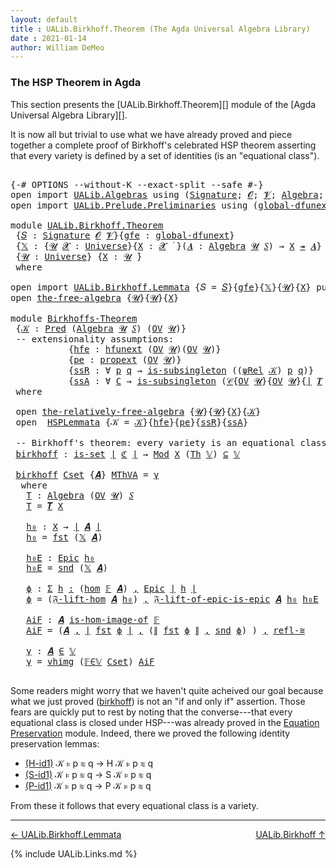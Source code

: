```yaml
---
layout: default
title : UALib.Birkhoff.Theorem (The Agda Universal Algebra Library)
date : 2021-01-14
author: William DeMeo
---
```


### <a id="the-hsp-theorem-in-agda">The HSP Theorem in Agda</a>

This section presents the [UALib.Birkhoff.Theorem][] module of the [Agda Universal Algebra Library][].

It is now all but trivial to use what we have already proved and piece together a complete proof of Birkhoff's celebrated HSP theorem asserting that every variety is defined by a set of identities (is an "equational class").

<pre class="Agda">

<a id="543" class="Symbol">{-#</a> <a id="547" class="Keyword">OPTIONS</a> <a id="555" class="Pragma">--without-K</a> <a id="567" class="Pragma">--exact-split</a> <a id="581" class="Pragma">--safe</a> <a id="588" class="Symbol">#-}</a>
<a id="592" class="Keyword">open</a> <a id="597" class="Keyword">import</a> <a id="604" href="UALib.Algebras.html" class="Module">UALib.Algebras</a> <a id="619" class="Keyword">using</a> <a id="625" class="Symbol">(</a><a id="626" href="UALib.Algebras.Signatures.html#1452" class="Function">Signature</a><a id="635" class="Symbol">;</a> <a id="637" href="universes.html#613" class="Generalizable">𝓞</a><a id="638" class="Symbol">;</a> <a id="640" href="universes.html#617" class="Generalizable">𝓥</a><a id="641" class="Symbol">;</a> <a id="643" href="UALib.Algebras.Algebras.html#811" class="Function">Algebra</a><a id="650" class="Symbol">;</a> <a id="652" href="UALib.Algebras.Algebras.html#3925" class="Function Operator">_↠_</a><a id="655" class="Symbol">)</a>
<a id="657" class="Keyword">open</a> <a id="662" class="Keyword">import</a> <a id="669" href="UALib.Prelude.Preliminaries.html" class="Module">UALib.Prelude.Preliminaries</a> <a id="697" class="Keyword">using</a> <a id="703" class="Symbol">(</a><a id="704" href="MGS-Subsingleton-Theorems.html#3468" class="Function">global-dfunext</a><a id="718" class="Symbol">;</a> <a id="720" href="universes.html#551" class="Postulate">Universe</a><a id="728" class="Symbol">;</a> <a id="730" href="universes.html#758" class="Function Operator">_̇</a><a id="732" class="Symbol">)</a>

<a id="735" class="Keyword">module</a> <a id="742" href="UALib.Birkhoff.Theorem.html" class="Module">UALib.Birkhoff.Theorem</a>
 <a id="766" class="Symbol">{</a><a id="767" href="UALib.Birkhoff.Theorem.html#767" class="Bound">𝑆</a> <a id="769" class="Symbol">:</a> <a id="771" href="UALib.Algebras.Signatures.html#1452" class="Function">Signature</a> <a id="781" href="universes.html#613" class="Generalizable">𝓞</a> <a id="783" href="universes.html#617" class="Generalizable">𝓥</a><a id="784" class="Symbol">}{</a><a id="786" href="UALib.Birkhoff.Theorem.html#786" class="Bound">gfe</a> <a id="790" class="Symbol">:</a> <a id="792" href="MGS-Subsingleton-Theorems.html#3468" class="Function">global-dfunext</a><a id="806" class="Symbol">}</a>
 <a id="809" class="Symbol">{</a><a id="810" href="UALib.Birkhoff.Theorem.html#810" class="Bound">𝕏</a> <a id="812" class="Symbol">:</a> <a id="814" class="Symbol">{</a><a id="815" href="UALib.Birkhoff.Theorem.html#815" class="Bound">𝓤</a> <a id="817" href="UALib.Birkhoff.Theorem.html#817" class="Bound">𝓧</a> <a id="819" class="Symbol">:</a> <a id="821" href="universes.html#551" class="Postulate">Universe</a><a id="829" class="Symbol">}{</a><a id="831" href="UALib.Birkhoff.Theorem.html#831" class="Bound">X</a> <a id="833" class="Symbol">:</a> <a id="835" href="UALib.Birkhoff.Theorem.html#817" class="Bound">𝓧</a> <a id="837" href="universes.html#758" class="Function Operator">̇</a> <a id="839" class="Symbol">}(</a><a id="841" href="UALib.Birkhoff.Theorem.html#841" class="Bound">𝑨</a> <a id="843" class="Symbol">:</a> <a id="845" href="UALib.Algebras.Algebras.html#811" class="Function">Algebra</a> <a id="853" href="UALib.Birkhoff.Theorem.html#815" class="Bound">𝓤</a> <a id="855" href="UALib.Birkhoff.Theorem.html#767" class="Bound">𝑆</a><a id="856" class="Symbol">)</a> <a id="858" class="Symbol">→</a> <a id="860" href="UALib.Birkhoff.Theorem.html#831" class="Bound">X</a> <a id="862" href="UALib.Algebras.Algebras.html#3925" class="Function Operator">↠</a> <a id="864" href="UALib.Birkhoff.Theorem.html#841" class="Bound">𝑨</a><a id="865" class="Symbol">}</a>
 <a id="868" class="Symbol">{</a><a id="869" href="UALib.Birkhoff.Theorem.html#869" class="Bound">𝓤</a> <a id="871" class="Symbol">:</a> <a id="873" href="universes.html#551" class="Postulate">Universe</a><a id="881" class="Symbol">}</a> <a id="883" class="Symbol">{</a><a id="884" href="UALib.Birkhoff.Theorem.html#884" class="Bound">X</a> <a id="886" class="Symbol">:</a> <a id="888" href="UALib.Birkhoff.Theorem.html#869" class="Bound">𝓤</a> <a id="890" href="universes.html#758" class="Function Operator">̇</a><a id="891" class="Symbol">}</a>
 <a id="894" class="Keyword">where</a>

<a id="901" class="Keyword">open</a> <a id="906" class="Keyword">import</a> <a id="913" href="UALib.Birkhoff.Lemmata.html" class="Module">UALib.Birkhoff.Lemmata</a> <a id="936" class="Symbol">{</a><a id="937" class="Argument">𝑆</a> <a id="939" class="Symbol">=</a> <a id="941" href="UALib.Birkhoff.Theorem.html#767" class="Bound">𝑆</a><a id="942" class="Symbol">}{</a><a id="944" href="UALib.Birkhoff.Theorem.html#786" class="Bound">gfe</a><a id="947" class="Symbol">}{</a><a id="949" href="UALib.Birkhoff.Theorem.html#810" class="Bound">𝕏</a><a id="950" class="Symbol">}{</a><a id="952" href="UALib.Birkhoff.Theorem.html#869" class="Bound">𝓤</a><a id="953" class="Symbol">}{</a><a id="955" href="UALib.Birkhoff.Theorem.html#884" class="Bound">X</a><a id="956" class="Symbol">}</a> <a id="958" class="Keyword">public</a>
<a id="965" class="Keyword">open</a> <a id="970" href="UALib.Birkhoff.FreeAlgebra.html#2671" class="Module">the-free-algebra</a> <a id="987" class="Symbol">{</a><a id="988" href="UALib.Birkhoff.Theorem.html#869" class="Bound">𝓤</a><a id="989" class="Symbol">}{</a><a id="991" href="UALib.Birkhoff.Theorem.html#869" class="Bound">𝓤</a><a id="992" class="Symbol">}{</a><a id="994" href="UALib.Birkhoff.Theorem.html#884" class="Bound">X</a><a id="995" class="Symbol">}</a>

<a id="998" class="Keyword">module</a> <a id="Birkhoffs-Theorem"></a><a id="1005" href="UALib.Birkhoff.Theorem.html#1005" class="Module">Birkhoffs-Theorem</a>
 <a id="1024" class="Symbol">{</a><a id="1025" href="UALib.Birkhoff.Theorem.html#1025" class="Bound">𝒦</a> <a id="1027" class="Symbol">:</a> <a id="1029" href="UALib.Relations.Unary.html#1066" class="Function">Pred</a> <a id="1034" class="Symbol">(</a><a id="1035" href="UALib.Algebras.Algebras.html#811" class="Function">Algebra</a> <a id="1043" href="UALib.Birkhoff.Theorem.html#869" class="Bound">𝓤</a> <a id="1045" href="UALib.Birkhoff.Theorem.html#767" class="Bound">𝑆</a><a id="1046" class="Symbol">)</a> <a id="1048" class="Symbol">(</a><a id="1049" href="UALib.Subalgebras.Subalgebras.html#2273" class="Function">OV</a> <a id="1052" href="UALib.Birkhoff.Theorem.html#869" class="Bound">𝓤</a><a id="1053" class="Symbol">)}</a>
 <a id="1057" class="Comment">-- extensionality assumptions:</a>
           <a id="1099" class="Symbol">{</a><a id="1100" href="UALib.Birkhoff.Theorem.html#1100" class="Bound">hfe</a> <a id="1104" class="Symbol">:</a> <a id="1106" href="MGS-FunExt-from-Univalence.html#2235" class="Function">hfunext</a> <a id="1114" class="Symbol">(</a><a id="1115" href="UALib.Subalgebras.Subalgebras.html#2273" class="Function">OV</a> <a id="1118" href="UALib.Birkhoff.Theorem.html#869" class="Bound">𝓤</a><a id="1119" class="Symbol">)(</a><a id="1121" href="UALib.Subalgebras.Subalgebras.html#2273" class="Function">OV</a> <a id="1124" href="UALib.Birkhoff.Theorem.html#869" class="Bound">𝓤</a><a id="1125" class="Symbol">)}</a>
           <a id="1139" class="Symbol">{</a><a id="1140" href="UALib.Birkhoff.Theorem.html#1140" class="Bound">pe</a> <a id="1143" class="Symbol">:</a> <a id="1145" href="MGS-Powerset.html#382" class="Function">propext</a> <a id="1153" class="Symbol">(</a><a id="1154" href="UALib.Subalgebras.Subalgebras.html#2273" class="Function">OV</a> <a id="1157" href="UALib.Birkhoff.Theorem.html#869" class="Bound">𝓤</a><a id="1158" class="Symbol">)}</a>
           <a id="1172" class="Symbol">{</a><a id="1173" href="UALib.Birkhoff.Theorem.html#1173" class="Bound">ssR</a> <a id="1177" class="Symbol">:</a> <a id="1179" class="Symbol">∀</a> <a id="1181" href="UALib.Birkhoff.Theorem.html#1181" class="Bound">p</a> <a id="1183" href="UALib.Birkhoff.Theorem.html#1183" class="Bound">q</a> <a id="1185" class="Symbol">→</a> <a id="1187" href="MGS-Basic-UF.html#743" class="Function">is-subsingleton</a> <a id="1203" class="Symbol">((</a><a id="1205" href="UALib.Birkhoff.FreeAlgebra.html#4759" class="Function">ψRel</a> <a id="1210" href="UALib.Birkhoff.Theorem.html#1025" class="Bound">𝒦</a><a id="1211" class="Symbol">)</a> <a id="1213" href="UALib.Birkhoff.Theorem.html#1181" class="Bound">p</a> <a id="1215" href="UALib.Birkhoff.Theorem.html#1183" class="Bound">q</a><a id="1216" class="Symbol">)}</a>
           <a id="1230" class="Symbol">{</a><a id="1231" href="UALib.Birkhoff.Theorem.html#1231" class="Bound">ssA</a> <a id="1235" class="Symbol">:</a> <a id="1237" class="Symbol">∀</a> <a id="1239" href="UALib.Birkhoff.Theorem.html#1239" class="Bound">C</a> <a id="1241" class="Symbol">→</a> <a id="1243" href="MGS-Basic-UF.html#743" class="Function">is-subsingleton</a> <a id="1259" class="Symbol">(</a><a id="1260" href="UALib.Relations.Quotients.html#1110" class="Function">𝒞</a><a id="1261" class="Symbol">{</a><a id="1262" href="UALib.Subalgebras.Subalgebras.html#2273" class="Function">OV</a> <a id="1265" href="UALib.Birkhoff.Theorem.html#869" class="Bound">𝓤</a><a id="1266" class="Symbol">}{</a><a id="1268" href="UALib.Subalgebras.Subalgebras.html#2273" class="Function">OV</a> <a id="1271" href="UALib.Birkhoff.Theorem.html#869" class="Bound">𝓤</a><a id="1272" class="Symbol">}{</a><a id="1274" href="UALib.Prelude.Preliminaries.html#10371" class="Function Operator">∣</a> <a id="1276" href="UALib.Terms.Free.html#1035" class="Function">𝑻</a> <a id="1278" href="UALib.Birkhoff.Theorem.html#884" class="Bound">X</a> <a id="1280" href="UALib.Prelude.Preliminaries.html#10371" class="Function Operator">∣</a><a id="1281" class="Symbol">}{</a><a id="1283" href="UALib.Birkhoff.FreeAlgebra.html#4759" class="Function">ψRel</a> <a id="1288" href="UALib.Birkhoff.Theorem.html#1025" class="Bound">𝒦</a><a id="1289" class="Symbol">}</a> <a id="1291" href="UALib.Birkhoff.Theorem.html#1239" class="Bound">C</a><a id="1292" class="Symbol">)}</a>
 <a id="1296" class="Keyword">where</a>

 <a id="1304" class="Keyword">open</a> <a id="1309" href="UALib.Birkhoff.FreeAlgebra.html#6677" class="Module">the-relatively-free-algebra</a> <a id="1337" class="Symbol">{</a><a id="1338" href="UALib.Birkhoff.Theorem.html#869" class="Bound">𝓤</a><a id="1339" class="Symbol">}{</a><a id="1341" href="UALib.Birkhoff.Theorem.html#869" class="Bound">𝓤</a><a id="1342" class="Symbol">}{</a><a id="1344" href="UALib.Birkhoff.Theorem.html#884" class="Bound">X</a><a id="1345" class="Symbol">}{</a><a id="1347" href="UALib.Birkhoff.Theorem.html#1025" class="Bound">𝒦</a><a id="1348" class="Symbol">}</a>
 <a id="1351" class="Keyword">open</a>  <a id="1357" href="UALib.Birkhoff.Lemmata.html#1132" class="Module">HSPLemmata</a> <a id="1368" class="Symbol">{</a><a id="1369" class="Argument">𝒦</a> <a id="1371" class="Symbol">=</a> <a id="1373" href="UALib.Birkhoff.Theorem.html#1025" class="Bound">𝒦</a><a id="1374" class="Symbol">}{</a><a id="1376" href="UALib.Birkhoff.Theorem.html#1100" class="Bound">hfe</a><a id="1379" class="Symbol">}{</a><a id="1381" href="UALib.Birkhoff.Theorem.html#1140" class="Bound">pe</a><a id="1383" class="Symbol">}{</a><a id="1385" href="UALib.Birkhoff.Theorem.html#1173" class="Bound">ssR</a><a id="1388" class="Symbol">}{</a><a id="1390" href="UALib.Birkhoff.Theorem.html#1231" class="Bound">ssA</a><a id="1393" class="Symbol">}</a>

 <a id="1397" class="Comment">-- Birkhoff&#39;s theorem: every variety is an equational class.</a>
 <a id="Birkhoffs-Theorem.birkhoff"></a><a id="1459" href="UALib.Birkhoff.Theorem.html#1459" class="Function">birkhoff</a> <a id="1468" class="Symbol">:</a> <a id="1470" href="MGS-Basic-UF.html#1929" class="Function">is-set</a> <a id="1477" href="UALib.Prelude.Preliminaries.html#10371" class="Function Operator">∣</a> <a id="1479" href="UALib.Birkhoff.Lemmata.html#6141" class="Function">ℭ</a> <a id="1481" href="UALib.Prelude.Preliminaries.html#10371" class="Function Operator">∣</a> <a id="1483" class="Symbol">→</a> <a id="1485" href="UALib.Varieties.ModelTheory.html#3734" class="Function">Mod</a> <a id="1489" href="UALib.Birkhoff.Theorem.html#884" class="Bound">X</a> <a id="1491" class="Symbol">(</a><a id="1492" href="UALib.Varieties.ModelTheory.html#3055" class="Function">Th</a> <a id="1495" href="UALib.Birkhoff.Lemmata.html#5897" class="Function">𝕍</a><a id="1496" class="Symbol">)</a> <a id="1498" href="UALib.Relations.Unary.html#2949" class="Function Operator">⊆</a> <a id="1500" href="UALib.Birkhoff.Lemmata.html#5897" class="Function">𝕍</a>

 <a id="1504" href="UALib.Birkhoff.Theorem.html#1459" class="Function">birkhoff</a> <a id="1513" href="UALib.Birkhoff.Theorem.html#1513" class="Bound">Cset</a> <a id="1518" class="Symbol">{</a><a id="1519" href="UALib.Birkhoff.Theorem.html#1519" class="Bound">𝑨</a><a id="1520" class="Symbol">}</a> <a id="1522" href="UALib.Birkhoff.Theorem.html#1522" class="Bound">MThVA</a> <a id="1528" class="Symbol">=</a> <a id="1530" href="UALib.Birkhoff.Theorem.html#1836" class="Function">γ</a>
  <a id="1534" class="Keyword">where</a>
   <a id="1543" href="UALib.Birkhoff.Theorem.html#1543" class="Function">T</a> <a id="1545" class="Symbol">:</a> <a id="1547" href="UALib.Algebras.Algebras.html#811" class="Function">Algebra</a> <a id="1555" class="Symbol">(</a><a id="1556" href="UALib.Subalgebras.Subalgebras.html#2273" class="Function">OV</a> <a id="1559" href="UALib.Birkhoff.Theorem.html#869" class="Bound">𝓤</a><a id="1560" class="Symbol">)</a> <a id="1562" href="UALib.Birkhoff.Theorem.html#767" class="Bound">𝑆</a>
   <a id="1567" href="UALib.Birkhoff.Theorem.html#1543" class="Function">T</a> <a id="1569" class="Symbol">=</a> <a id="1571" href="UALib.Terms.Free.html#1035" class="Function">𝑻</a> <a id="1573" href="UALib.Birkhoff.Theorem.html#884" class="Bound">X</a>

   <a id="1579" href="UALib.Birkhoff.Theorem.html#1579" class="Function">h₀</a> <a id="1582" class="Symbol">:</a> <a id="1584" href="UALib.Birkhoff.Theorem.html#884" class="Bound">X</a> <a id="1586" class="Symbol">→</a> <a id="1588" href="UALib.Prelude.Preliminaries.html#10371" class="Function Operator">∣</a> <a id="1590" href="UALib.Birkhoff.Theorem.html#1519" class="Bound">𝑨</a> <a id="1592" href="UALib.Prelude.Preliminaries.html#10371" class="Function Operator">∣</a>
   <a id="1597" href="UALib.Birkhoff.Theorem.html#1579" class="Function">h₀</a> <a id="1600" class="Symbol">=</a> <a id="1602" href="UALib.Prelude.Preliminaries.html#10375" class="Function">fst</a> <a id="1606" class="Symbol">(</a><a id="1607" href="UALib.Birkhoff.Theorem.html#810" class="Bound">𝕏</a> <a id="1609" href="UALib.Birkhoff.Theorem.html#1519" class="Bound">𝑨</a><a id="1610" class="Symbol">)</a>

   <a id="1616" href="UALib.Birkhoff.Theorem.html#1616" class="Function">h₀E</a> <a id="1620" class="Symbol">:</a> <a id="1622" href="UALib.Prelude.Inverses.html#2365" class="Function">Epic</a> <a id="1627" href="UALib.Birkhoff.Theorem.html#1579" class="Function">h₀</a>
   <a id="1633" href="UALib.Birkhoff.Theorem.html#1616" class="Function">h₀E</a> <a id="1637" class="Symbol">=</a> <a id="1639" href="UALib.Prelude.Preliminaries.html#10456" class="Function">snd</a> <a id="1643" class="Symbol">(</a><a id="1644" href="UALib.Birkhoff.Theorem.html#810" class="Bound">𝕏</a> <a id="1646" href="UALib.Birkhoff.Theorem.html#1519" class="Bound">𝑨</a><a id="1647" class="Symbol">)</a>

   <a id="1653" href="UALib.Birkhoff.Theorem.html#1653" class="Function">ϕ</a> <a id="1655" class="Symbol">:</a> <a id="1657" href="MGS-MLTT.html#3074" class="Function">Σ</a> <a id="1659" href="UALib.Birkhoff.Theorem.html#1659" class="Bound">h</a> <a id="1661" href="MGS-MLTT.html#3074" class="Function">꞉</a> <a id="1663" class="Symbol">(</a><a id="1664" href="UALib.Homomorphisms.Basic.html#2265" class="Function">hom</a> <a id="1668" href="UALib.Birkhoff.Lemmata.html#5848" class="Function">𝔽</a> <a id="1670" href="UALib.Birkhoff.Theorem.html#1519" class="Bound">𝑨</a><a id="1671" class="Symbol">)</a> <a id="1673" href="MGS-MLTT.html#3074" class="Function">,</a> <a id="1675" href="UALib.Prelude.Inverses.html#2365" class="Function">Epic</a> <a id="1680" href="UALib.Prelude.Preliminaries.html#10371" class="Function Operator">∣</a> <a id="1682" href="UALib.Birkhoff.Theorem.html#1659" class="Bound">h</a> <a id="1684" href="UALib.Prelude.Preliminaries.html#10371" class="Function Operator">∣</a>
   <a id="1689" href="UALib.Birkhoff.Theorem.html#1653" class="Function">ϕ</a> <a id="1691" class="Symbol">=</a> <a id="1693" class="Symbol">(</a><a id="1694" href="UALib.Birkhoff.FreeAlgebra.html#7585" class="Function">𝔉-lift-hom</a> <a id="1705" href="UALib.Birkhoff.Theorem.html#1519" class="Bound">𝑨</a> <a id="1707" href="UALib.Birkhoff.Theorem.html#1579" class="Function">h₀</a><a id="1709" class="Symbol">)</a> <a id="1711" href="UALib.Prelude.Preliminaries.html#5763" class="InductiveConstructor Operator">,</a> <a id="1713" href="UALib.Birkhoff.FreeAlgebra.html#8132" class="Function">𝔉-lift-of-epic-is-epic</a> <a id="1736" href="UALib.Birkhoff.Theorem.html#1519" class="Bound">𝑨</a> <a id="1738" href="UALib.Birkhoff.Theorem.html#1579" class="Function">h₀</a> <a id="1741" href="UALib.Birkhoff.Theorem.html#1616" class="Function">h₀E</a>

   <a id="1749" href="UALib.Birkhoff.Theorem.html#1749" class="Function">AiF</a> <a id="1753" class="Symbol">:</a> <a id="1755" href="UALib.Birkhoff.Theorem.html#1519" class="Bound">𝑨</a> <a id="1757" href="UALib.Homomorphisms.HomomorphicImages.html#1368" class="Function Operator">is-hom-image-of</a> <a id="1773" href="UALib.Birkhoff.Lemmata.html#5848" class="Function">𝔽</a>
   <a id="1778" href="UALib.Birkhoff.Theorem.html#1749" class="Function">AiF</a> <a id="1782" class="Symbol">=</a> <a id="1784" class="Symbol">(</a><a id="1785" href="UALib.Birkhoff.Theorem.html#1519" class="Bound">𝑨</a> <a id="1787" href="UALib.Prelude.Preliminaries.html#5763" class="InductiveConstructor Operator">,</a> <a id="1789" href="UALib.Prelude.Preliminaries.html#10371" class="Function Operator">∣</a> <a id="1791" href="UALib.Prelude.Preliminaries.html#10375" class="Function">fst</a> <a id="1795" href="UALib.Birkhoff.Theorem.html#1653" class="Function">ϕ</a> <a id="1797" href="UALib.Prelude.Preliminaries.html#10371" class="Function Operator">∣</a> <a id="1799" href="UALib.Prelude.Preliminaries.html#5763" class="InductiveConstructor Operator">,</a> <a id="1801" class="Symbol">(</a><a id="1802" href="UALib.Prelude.Preliminaries.html#10452" class="Function Operator">∥</a> <a id="1804" href="UALib.Prelude.Preliminaries.html#10375" class="Function">fst</a> <a id="1808" href="UALib.Birkhoff.Theorem.html#1653" class="Function">ϕ</a> <a id="1810" href="UALib.Prelude.Preliminaries.html#10452" class="Function Operator">∥</a> <a id="1812" href="UALib.Prelude.Preliminaries.html#5763" class="InductiveConstructor Operator">,</a> <a id="1814" href="UALib.Prelude.Preliminaries.html#10456" class="Function">snd</a> <a id="1818" href="UALib.Birkhoff.Theorem.html#1653" class="Function">ϕ</a><a id="1819" class="Symbol">)</a> <a id="1821" class="Symbol">)</a> <a id="1823" href="UALib.Prelude.Preliminaries.html#5763" class="InductiveConstructor Operator">,</a> <a id="1825" href="UALib.Homomorphisms.Isomorphisms.html#2289" class="Function">refl-≅</a>

   <a id="1836" href="UALib.Birkhoff.Theorem.html#1836" class="Function">γ</a> <a id="1838" class="Symbol">:</a> <a id="1840" href="UALib.Birkhoff.Theorem.html#1519" class="Bound">𝑨</a> <a id="1842" href="UALib.Relations.Unary.html#2667" class="Function Operator">∈</a> <a id="1844" href="UALib.Birkhoff.Lemmata.html#5897" class="Function">𝕍</a>
   <a id="1849" href="UALib.Birkhoff.Theorem.html#1836" class="Function">γ</a> <a id="1851" class="Symbol">=</a> <a id="1853" href="UALib.Varieties.Varieties.html#6057" class="InductiveConstructor">vhimg</a> <a id="1859" class="Symbol">(</a><a id="1860" href="UALib.Birkhoff.Lemmata.html#10507" class="Function">𝔽∈𝕍</a> <a id="1864" href="UALib.Birkhoff.Theorem.html#1513" class="Bound">Cset</a><a id="1868" class="Symbol">)</a> <a id="1870" href="UALib.Birkhoff.Theorem.html#1749" class="Function">AiF</a>

</pre>

Some readers might worry that we haven't quite acheived our goal because what we just proved (<a href="https://ualib.gitlab.io/UALib.Birkhoff.Theorem.html#1487">birkhoff</a>) is not an "if and only if" assertion. Those fears are quickly put to rest by noting that the converse---that every equational class is closed under HSP---was already proved in the [Equation Preservation](UALib.Varieties.Preservation.html) module. Indeed, there we proved the following identity preservation lemmas:

* [(H-id1)](https://ualib.gitlab.io/UALib.Varieties.Preservation.html#964) 𝒦 ⊧ p ≋ q → H 𝒦 ⊧ p ≋ q
* [(S-id1)](https://ualib.gitlab.io/UALib.Varieties.Preservation.html#2592) 𝒦 ⊧ p ≋ q → S 𝒦 ⊧ p ≋ q
* [(P-id1)](https://ualib.gitlab.io/UALib.Varieties.Preservation.html#4111) 𝒦 ⊧ p ≋ q → P 𝒦 ⊧ p ≋ q

From these it follows that every equational class is a variety.

--------------------------------------------

[← UALib.Birkhoff.Lemmata](UALib.Birkhoff.Lemmata.html)
<span style="float:right;">[UALib.Birkhoff ↑](UALib.Birkhoff.html)</span>

{% include UALib.Links.md %}

